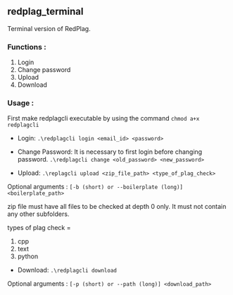 ## redplag_terminal
Terminal version of RedPlag.

### Functions :
1. Login
2. Change password
3. Upload
4. Download

### Usage :

First make redplagcli executable by using the command `chmod a+x redplagcli`


+ Login:
`.\redplagcli login <email_id> <password>`

+ Change Password:
It is necessary to first login before changing password.
`.\redplagcli change <old_password> <new_password>`

+ Upload:
`.\replagcli upload <zip_file_path> <type_of_plag_check>`

Optional arguments :
`[-b (short) or --boilerplate (long)] <boilerplate_path>`

zip file must have all files to be checked at depth 0 only. It must not contain any other subfolders.

types of plag check = 
  1. cpp
  2. text
  3. python

+ Download:
`.\redplagcli download`

Optional arguments :
`[-p (short) or --path (long)] <download_path>`
